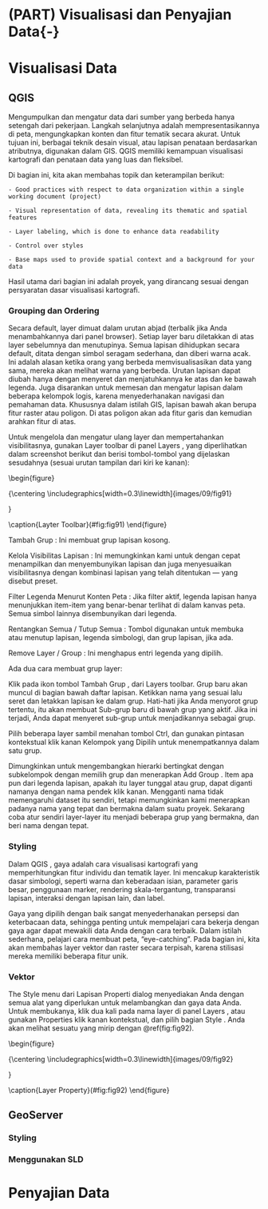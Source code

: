 # (PART) Visualisasi dan Penyajian Data{-}
# Visualisasi Data 

## QGIS

Mengumpulkan dan mengatur data dari sumber yang berbeda hanya setengah dari pekerjaan. Langkah selanjutnya adalah mempresentasikannya di peta, mengungkapkan konten dan fitur tematik secara akurat. Untuk tujuan ini, berbagai teknik desain visual, atau lapisan penataan berdasarkan atributnya, digunakan dalam GIS. QGIS memiliki kemampuan visualisasi kartografi dan penataan data yang luas dan fleksibel.

Di bagian ini, kita akan membahas topik dan keterampilan berikut:

```
- Good practices with respect to data organization within a single working document (project)

- Visual representation of data, revealing its thematic and spatial features

- Layer labeling, which is done to enhance data readability

- Control over styles

- Base maps used to provide spatial context and a background for your data
```

Hasil utama dari bagian ini adalah proyek, yang dirancang sesuai dengan persyaratan dasar visualisasi kartografi.

### Grouping dan Ordering

Secara default, layer dimuat dalam urutan abjad (terbalik jika Anda menambahkannya dari panel browser). Setiap layer baru diletakkan di atas layer sebelumnya dan menutupinya. Semua lapisan dihidupkan secara default, ditata dengan simbol seragam sederhana, dan diberi warna acak. Ini adalah alasan ketika orang yang berbeda memvisualisasikan data yang sama, mereka akan melihat warna yang berbeda. Urutan lapisan dapat diubah hanya dengan menyeret dan menjatuhkannya ke atas dan ke bawah legenda. Juga disarankan untuk memesan dan mengatur lapisan dalam beberapa kelompok logis, karena menyederhanakan navigasi dan pemahaman data. Khususnya dalam istilah GIS, lapisan bawah akan berupa fitur raster atau poligon. Di atas poligon akan ada fitur garis dan kemudian arahkan fitur di atas.

Untuk mengelola dan mengatur ulang layer dan mempertahankan visibilitasnya, gunakan Layer toolbar di panel Layers , yang diperlihatkan dalam screenshot berikut dan berisi tombol-tombol yang dijelaskan sesudahnya (sesuai urutan tampilan dari kiri ke kanan):

\begin{figure}

{\centering \includegraphics[width=0.3\linewidth]{images/09/fig91} 

}

\caption{Layter Toolbar}(\#fig:fig91)
\end{figure}


Tambah Grup : Ini membuat grup lapisan kosong.

Kelola Visibilitas Lapisan : Ini memungkinkan kami untuk dengan cepat menampilkan dan menyembunyikan lapisan dan juga menyesuaikan visibilitasnya dengan kombinasi lapisan yang telah ditentukan — yang disebut preset.

Filter Legenda Menurut Konten Peta : Jika filter aktif, legenda lapisan hanya menunjukkan item-item yang benar-benar terlihat di dalam kanvas peta. Semua simbol lainnya disembunyikan dari legenda.

Rentangkan Semua / Tutup Semua : Tombol digunakan untuk membuka atau menutup lapisan, legenda simbologi, dan grup lapisan, jika ada.

Remove Layer / Group : Ini menghapus entri legenda yang dipilih.

Ada dua cara membuat grup layer:

Klik pada ikon tombol Tambah Grup , dari Layers toolbar. Grup baru akan muncul di bagian bawah daftar lapisan. Ketikkan nama yang sesuai lalu seret dan letakkan lapisan ke dalam grup. Hati-hati jika Anda menyorot grup tertentu, itu akan membuat Sub-grup baru di bawah grup yang aktif. Jika ini terjadi, Anda dapat menyeret sub-grup untuk menjadikannya sebagai grup.

Pilih beberapa layer sambil menahan tombol Ctrl, dan gunakan pintasan kontekstual klik kanan Kelompok yang Dipilih untuk menempatkannya dalam satu grup.

Dimungkinkan untuk mengembangkan hierarki bertingkat dengan subkelompok dengan memilih grup dan menerapkan Add Group . Item apa pun dari legenda lapisan, apakah itu layer tunggal atau grup, dapat diganti namanya dengan nama pendek klik kanan. Mengganti nama tidak memengaruhi dataset itu sendiri, tetapi memungkinkan kami menerapkan padanya nama yang tepat dan bermakna dalam suatu proyek. Sekarang coba atur sendiri layer-layer itu menjadi beberapa grup yang bermakna, dan beri nama dengan tepat.

### Styling

Dalam QGIS , gaya adalah cara visualisasi kartografi yang memperhitungkan fitur individu dan tematik layer. Ini mencakup karakteristik dasar simbologi, seperti warna dan keberadaan isian, parameter garis besar, penggunaan marker, rendering skala-tergantung, transparansi lapisan, interaksi dengan lapisan lain, dan label.

Gaya yang dipilih dengan baik sangat menyederhanakan persepsi dan keterbacaan data, sehingga penting untuk mempelajari cara bekerja dengan gaya agar dapat mewakili data Anda dengan cara terbaik. Dalam istilah sederhana, pelajari cara membuat peta, “eye-catching”. Pada bagian ini, kita akan membahas layer vektor dan raster secara terpisah, karena stilisasi mereka memiliki beberapa fitur unik.


### Vektor

The Style menu dari Lapisan Properti dialog menyediakan Anda dengan semua alat yang diperlukan untuk melambangkan dan gaya data Anda. Untuk membukanya, klik dua kali pada nama layer di panel Layers , atau gunakan Properties klik kanan kontekstual, dan pilih bagian Style . Anda akan melihat sesuatu yang mirip dengan \@ref(fig:fig92).

\begin{figure}

{\centering \includegraphics[width=0.3\linewidth]{images/09/fig92} 

}

\caption{Layer Property}(\#fig:fig92)
\end{figure}

## GeoServer

### Styling

### Menggunakan SLD 






# Penyajian Data
